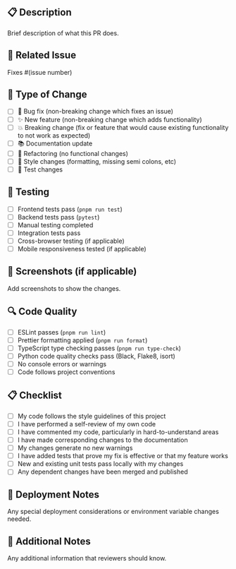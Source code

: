 ## 📋 Description
Brief description of what this PR does.

## 🔗 Related Issue
Fixes #(issue number)

## 🎯 Type of Change
- [ ] 🐛 Bug fix (non-breaking change which fixes an issue)
- [ ] ✨ New feature (non-breaking change which adds functionality)
- [ ] 💥 Breaking change (fix or feature that would cause existing functionality to not work as expected)
- [ ] 📚 Documentation update
- [ ] 🔧 Refactoring (no functional changes)
- [ ] 🎨 Style changes (formatting, missing semi colons, etc)
- [ ] 🧪 Test changes

## 🧪 Testing
- [ ] Frontend tests pass (`pnpm run test`)
- [ ] Backend tests pass (`pytest`)
- [ ] Manual testing completed
- [ ] Integration tests pass
- [ ] Cross-browser testing (if applicable)
- [ ] Mobile responsiveness tested (if applicable)

## 📸 Screenshots (if applicable)
Add screenshots to show the changes.

## 🔍 Code Quality
- [ ] ESLint passes (`pnpm run lint`)
- [ ] Prettier formatting applied (`pnpm run format`)
- [ ] TypeScript type checking passes (`pnpm run type-check`)
- [ ] Python code quality checks pass (Black, Flake8, isort)
- [ ] No console errors or warnings
- [ ] Code follows project conventions

## 📋 Checklist
- [ ] My code follows the style guidelines of this project
- [ ] I have performed a self-review of my own code
- [ ] I have commented my code, particularly in hard-to-understand areas
- [ ] I have made corresponding changes to the documentation
- [ ] My changes generate no new warnings
- [ ] I have added tests that prove my fix is effective or that my feature works
- [ ] New and existing unit tests pass locally with my changes
- [ ] Any dependent changes have been merged and published

## 🚀 Deployment Notes
Any special deployment considerations or environment variable changes needed.

## 📝 Additional Notes
Any additional information that reviewers should know.
